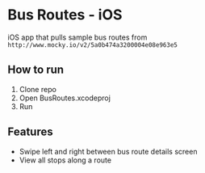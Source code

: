 # Bus Routes - iOS

iOS app that pulls sample bus routes from `http://www.mocky.io/v2/5a0b474a3200004e08e963e5`

## How to run

1. Clone repo
2. Open BusRoutes.xcodeproj
3. Run

## Features

- Swipe left and right between bus route details screen
- View all stops along a route
